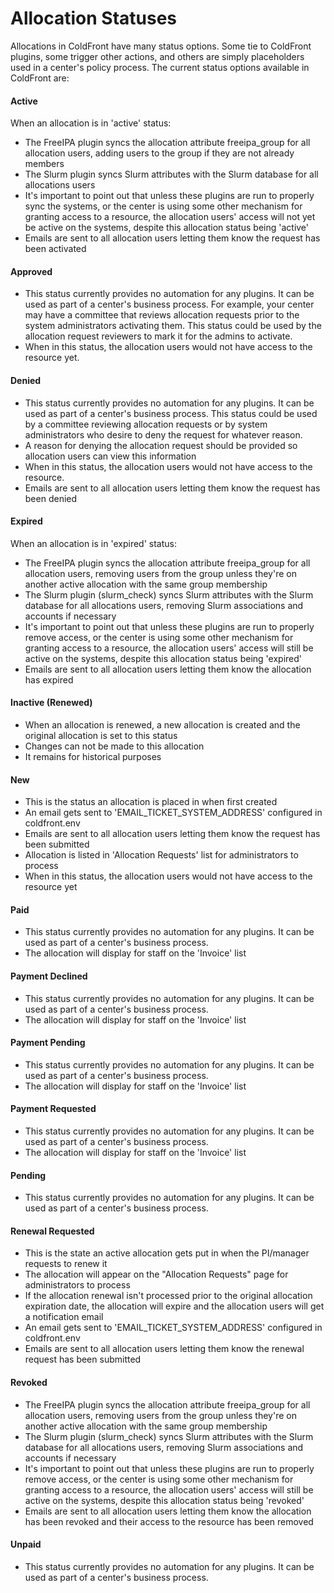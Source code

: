 # Allocation Statuses

Allocations in ColdFront have many status options.  Some tie to ColdFront plugins, some trigger other actions, and others are simply placeholders used in a center's policy process.  The current status options available in ColdFront are:

#### Active  
When an allocation is in 'active' status:  
- The FreeIPA plugin syncs the allocation attribute freeipa_group for all allocation users, adding users to the group if they are not already members  
- The Slurm plugin syncs Slurm attributes with the Slurm database for all allocations users  
- It's important to point out that unless these plugins are run to properly sync the systems, or the center is using some other mechanism for granting access to a resource, the allocation users' access will not yet be active on the systems, despite this allocation status being 'active'  
- Emails are sent to all allocation users letting them know the request has been activated  

#### Approved  
- This status currently provides no automation for any plugins.  It can be used as part of a center's business process.  For example, your center may have a committee that reviews allocation requests prior to the system administrators activating them.  This status could be used by the allocation request reviewers to mark it for the admins to activate.  
- When in this status, the allocation users would not have access to the resource yet.  

#### Denied  
- This status currently provides no automation for any plugins.  It can be used as part of a center's business process.  This status could be used by a committee reviewing allocation requests or by system administrators who desire to deny the request for whatever reason.  
- A reason for denying the allocation request should be provided so allocation users can view this information  
- When in this status, the allocation users would not have access to the resource.  
- Emails are sent to all allocation users letting them know the request has been denied  

#### Expired  
When an allocation is in 'expired' status:  
- The FreeIPA plugin syncs the allocation attribute freeipa_group for all allocation users, removing users from the group unless they're on another active allocation with the same group membership  
- The Slurm plugin (slurm_check) syncs Slurm attributes with the Slurm database for all allocations users, removing Slurm associations and accounts if necessary
- It's important to point out that unless these plugins are run to properly remove access, or the center is using some other mechanism for granting access to a resource, the allocation users' access will still be active on the systems, despite this allocation status being 'expired'  
- Emails are sent to all allocation users letting them know the allocation has expired   


#### Inactive (Renewed)  
- When an allocation is renewed, a new allocation is created and the original allocation is set to this status  
- Changes can not be made to this allocation  
- It remains for historical purposes  


#### New  
- This is the status an allocation is placed in when first created   
- An email gets sent to 'EMAIL_TICKET_SYSTEM_ADDRESS' configured in coldfront.env  
- Emails are sent to all allocation users letting them know the request has been submitted  
- Allocation is listed in 'Allocation Requests' list for administrators to process  
- When in this status, the allocation users would not have access to the resource yet   

#### Paid  
- This status currently provides no automation for any plugins.  It can be used as part of a center's business process.
- The allocation will display for staff on the 'Invoice' list  

#### Payment Declined  
- This status currently provides no automation for any plugins.  It can be used as part of a center's business process.
- The allocation will display for staff on the 'Invoice' list  

#### Payment Pending  
- This status currently provides no automation for any plugins.  It can be used as part of a center's business process.  
- The allocation will display for staff on the 'Invoice' list  

#### Payment Requested  
- This status currently provides no automation for any plugins.  It can be used as part of a center's business process.  
- The allocation will display for staff on the 'Invoice' list  

#### Pending  
 - This status currently provides no automation for any plugins.  It can be used as part of a center's business process.  

#### Renewal Requested  
- This is the state an active allocation gets put in when the PI/manager requests to renew it  
- The allocation will appear on the "Allocation Requests" page for administrators to process  
- If the allocation renewal isn't processed prior to the original allocation expiration date, the allocation will expire and the allocation users will get a notification email  
- An email gets sent to 'EMAIL_TICKET_SYSTEM_ADDRESS' configured in coldfront.env  
- Emails are sent to all allocation users letting them know the renewal request has been submitted  

#### Revoked  
- The FreeIPA plugin syncs the allocation attribute freeipa_group for all allocation users, removing users from the group unless they're on another active allocation with the same group membership  
- The Slurm plugin (slurm_check) syncs Slurm attributes with the Slurm database for all allocations users, removing Slurm associations and accounts if necessary
- It's important to point out that unless these plugins are run to properly remove access, or the center is using some other mechanism for granting access to a resource, the allocation users' access will still be active on the systems, despite this allocation status being 'revoked'  
- Emails are sent to all allocation users letting them know the allocation has been revoked and their access to the resource has been removed    

#### Unpaid  
- This status currently provides no automation for any plugins.  It can be used as part of a center's business process.

